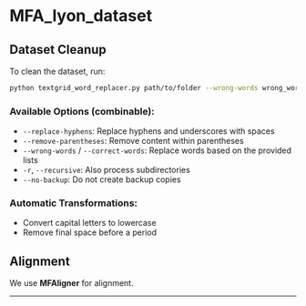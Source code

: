 

# MFA\_lyon\_dataset

## Dataset Cleanup

To clean the dataset, run:

```bash
python textgrid_word_replacer.py path/to/folder --wrong-words wrong_words.txt --correct-words correct_words.txt
```

### Available Options (combinable):

* `--replace-hyphens`: Replace hyphens and underscores with spaces
* `--remove-parentheses`: Remove content within parentheses
* `--wrong-words` / `--correct-words`: Replace words based on the provided lists
* `-r`, `--recursive`: Also process subdirectories
* `--no-backup`: Do not create backup copies

### Automatic Transformations:

* Convert capital letters to lowercase
* Remove final space before a period

## Alignment

We use **MFAligner** for alignment.

---


